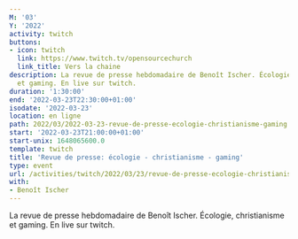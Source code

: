 ```yaml
---
M: '03'
Y: '2022'
activity: twitch
buttons:
- icon: twitch
  link: https://www.twitch.tv/opensourcechurch
  link_title: Vers la chaine
description: La revue de presse hebdomadaire de Benoît Ischer. Écologie, christianisme
  et gaming. En live sur twitch.
duration: '1:30:00'
end: '2022-03-23T22:30:00+01:00'
isodate: '2022-03-23'
location: en ligne
path: 2022/03/2022-03-23-revue-de-presse-ecologie-christianisme-gaming.md
start: '2022-03-23T21:00:00+01:00'
start-unix: 1648065600.0
template: twitch
title: 'Revue de presse: écologie - christianisme - gaming'
type: event
url: /activities/twitch/2022/03/23/revue-de-presse-ecologie-christianisme-gaming
with:
- Benoît Ischer
---
```

La revue de presse hebdomadaire de Benoît Ischer. Écologie, christianisme et gaming. En live sur twitch.